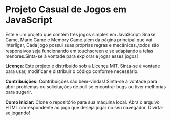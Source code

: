 
<h1>Projeto Casual de Jogos em JavaScript</h1>

Este é um projeto que contém três jogos simples em JavaScript: Snake Game, Mario Game e Memory Game.além da página principal que vai interligar, Cada jogo possui suas próprias regras e 
mecânicas.,todos são responsivos seja funcionando em touchscreen e se adaptando a telas menores.Sinta-se à vontade para explorar e jogar esses jogos!


<strong>Licença</strong>:
Este projeto é distribuído sob a Licença MIT. Sinta-se à vontade para usar, modificar e distribuir o código conforme necessário.

<strong>Contribuições:</strong>
Contribuições são bem-vindas! Sinta-se à vontade para abrir problemas ou solicitações de pull se encontrar bugs ou tiver melhorias para sugerir.

<strong>Como Iniciar:</strong>
Clone o repositório para sua máquina local.
Abra o arquivo HTML correspondente ao jogo que deseja jogar no seu navegador.
Divirta-se jogando!
